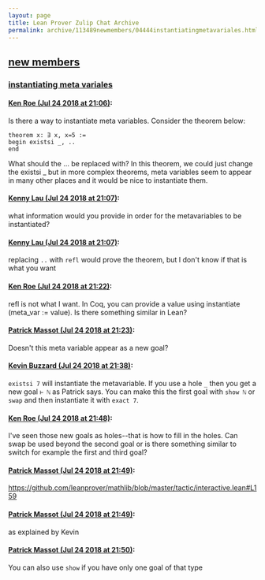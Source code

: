 ```yaml
---
layout: page
title: Lean Prover Zulip Chat Archive 
permalink: archive/113489newmembers/04444instantiatingmetavariales.html
---
```


## [new members](index.html)
### [instantiating meta variales](04444instantiatingmetavariales.html)

#### [Ken Roe (Jul 24 2018 at 21:06)](https://leanprover.zulipchat.com/#narrow/stream/113489-new%20members/topic/instantiating%20meta%20variales/near/130230234):
Is there a way to instantiate meta variables.  Consider the theorem below:
```lean
theorem x: ∃ x, x=5 :=
begin existsi _, ..
end
```

What should the ...  be replaced with?  In this theorem, we could just change the existsi _ but in more complex theorems, meta variables seem to appear in many other places and it would be nice to instantiate them.

#### [Kenny Lau (Jul 24 2018 at 21:07)](https://leanprover.zulipchat.com/#narrow/stream/113489-new%20members/topic/instantiating%20meta%20variales/near/130230270):
what information would you provide in order for the metavariables to be instantiated?

#### [Kenny Lau (Jul 24 2018 at 21:07)](https://leanprover.zulipchat.com/#narrow/stream/113489-new%20members/topic/instantiating%20meta%20variales/near/130230286):
replacing `..` with `refl` would prove the theorem, but I don't know if that is what you want

#### [Ken Roe (Jul 24 2018 at 21:22)](https://leanprover.zulipchat.com/#narrow/stream/113489-new%20members/topic/instantiating%20meta%20variales/near/130231216):
refl is not what I want.  In Coq, you can provide a value using instantiate (meta_var := value).  Is there something similar in Lean?

#### [Patrick Massot (Jul 24 2018 at 21:23)](https://leanprover.zulipchat.com/#narrow/stream/113489-new%20members/topic/instantiating%20meta%20variales/near/130231266):
Doesn't this meta variable appear as a new goal?

#### [Kevin Buzzard (Jul 24 2018 at 21:38)](https://leanprover.zulipchat.com/#narrow/stream/113489-new%20members/topic/instantiating%20meta%20variales/near/130232163):
`existsi 7` will instantiate the metavariable. If you use a hole `_` then you get a new goal `⊢ ℕ` as Patrick says. You can make this the first goal with `show ℕ` or `swap` and then instantiate it with `exact 7`.

#### [Ken Roe (Jul 24 2018 at 21:48)](https://leanprover.zulipchat.com/#narrow/stream/113489-new%20members/topic/instantiating%20meta%20variales/near/130232676):
I've seen those new goals as holes--that is how to fill in the holes.  Can swap be used beyond the second goal or is there something similar to switch for example the first and third goal?

#### [Patrick Massot (Jul 24 2018 at 21:49)](https://leanprover.zulipchat.com/#narrow/stream/113489-new%20members/topic/instantiating%20meta%20variales/near/130232717):
https://github.com/leanprover/mathlib/blob/master/tactic/interactive.lean#L159

#### [Patrick Massot (Jul 24 2018 at 21:49)](https://leanprover.zulipchat.com/#narrow/stream/113489-new%20members/topic/instantiating%20meta%20variales/near/130232719):
as explained by Kevin

#### [Patrick Massot (Jul 24 2018 at 21:50)](https://leanprover.zulipchat.com/#narrow/stream/113489-new%20members/topic/instantiating%20meta%20variales/near/130232781):
You can also use `show` if you have only one goal of that type

